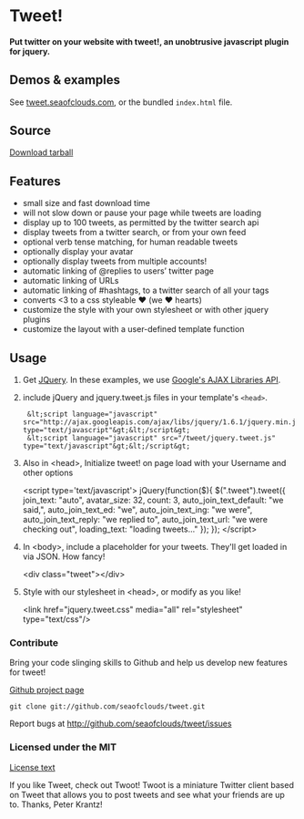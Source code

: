 # Tweet!
#### Put twitter on your website with tweet!, an unobtrusive javascript plugin for jquery.

## Demos & examples

See [tweet.seaofclouds.com](http://tweet.seaofclouds.com/), or the bundled `index.html` file.

## Source

[Download tarball](http://github.com/seaofclouds/tweet/tarball/master)

## Features

  * small size and fast download time
  * will not slow down or pause your page while tweets are loading
  * display up to 100 tweets, as permitted by the twitter search api
  * display tweets from a twitter search, or from your own feed
  * optional verb tense matching, for human readable tweets
  * optionally display your avatar
  * optionally display tweets from multiple accounts!
  * automatic linking of @replies to users’ twitter page
  * automatic linking of URLs
  * automatic linking of #hashtags, to a twitter search of all your tags
  * converts <3 to a css styleable ♥ (we ♥ hearts)
  * customize the style with your own stylesheet or with other jquery plugins
  * customize the layout with a user-defined template function

## Usage

1. Get [JQuery](http://jquery.com/). In these examples, we use [Google's AJAX Libraries API](http://code.google.com/apis/ajaxlibs/).


2. include jQuery and jquery.tweet.js files in your template's `<head>`.

        &lt;script language="javascript" src="http://ajax.googleapis.com/ajax/libs/jquery/1.6.1/jquery.min.js" type="text/javascript"&gt;&lt;/script&gt;
        &lt;script language="javascript" src="/tweet/jquery.tweet.js" type="text/javascript"&gt;&lt;/script&gt;

3. Also in &lt;head&gt;, Initialize tweet! on page load with your Username and other options

    &lt;script type='text/javascript'&gt;
        jQuery(function($){
            $(".tweet").tweet({
                join_text: "auto",
                avatar_size: 32,
                count: 3,
                auto_join_text_default: "we said,",
                auto_join_text_ed: "we",
                auto_join_text_ing: "we were",
                auto_join_text_reply: "we replied to",
                auto_join_text_url: "we were checking out",
                loading_text: "loading tweets..."
            });
        });
    &lt;/script&gt;

4. In &lt;body&gt;, include a placeholder for your tweets. They'll get loaded in via JSON. How fancy!

    &lt;div class="tweet"&gt;&lt;/div&gt;

5. Style with our stylesheet in &lt;head&gt;, or modify as you like!

    &lt;link href="jquery.tweet.css" media="all" rel="stylesheet" type="text/css"/&gt;


### Contribute

Bring your code slinging skills to Github and help us develop new features for tweet!

[Github project page](http://github.com/seaofclouds/tweet/)

    git clone git://github.com/seaofclouds/tweet.git

Report bugs at http://github.com/seaofclouds/tweet/issues

### Licensed under the MIT

[License text](http://www.opensource.org/licenses/mit-license.php)

If you like Tweet, check out Twoot!
Twoot is a miniature Twitter client based on Tweet that allows you to post tweets and see what your friends are up to. Thanks, Peter Krantz!
